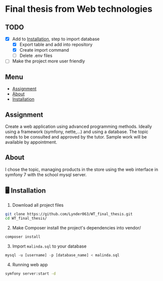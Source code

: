 # Final thesis from Web technologies

## TODO

- [x] Add to [Installation](#installation), step to import database
  - [x] Export table and add into repository
  - [x] Create import command
  - [ ] Delete .env files
- [ ] Make the project more user friendly

## Menu

- [Assignment](#assignment)
- [About](#about)
- [Installation](#installation)

## Assignment

Create a web application using advanced programming methods. Ideally using a framework (symfony, nette,...) and using a database. The topic needs to be consulted and approved by the tutor. Sample work will be available by appointment.

## About

I chose the topic, managing products in the store using the web interface in symfony 7 with the school mysql server.

## 🖥️ Installation

1. Download all project files

```bash
git clone https://github.com/Lynder063/WT_final_thesis.git 
cd WT_final_thesis/
```

2. Make Composer install the project's dependencies into vendor/

```bash
composer install
```

3. Import `malinda.sql` to your database

```sql
mysql -u [username] -p [database_name] < malinda.sql
```

4. Running web app

```bash
symfony server:start -d
```
